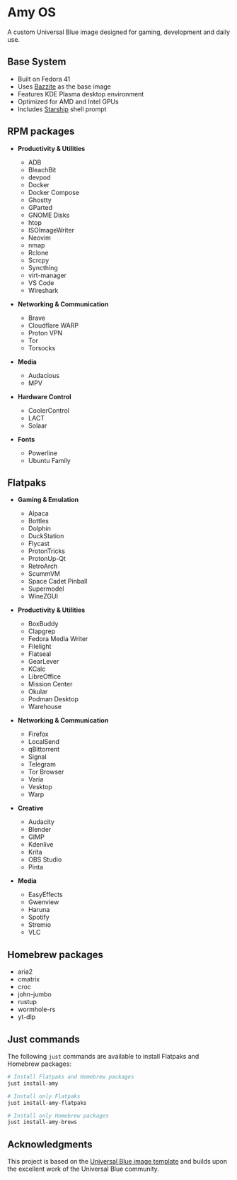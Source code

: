 # Amy OS

A custom Universal Blue image designed for gaming, development and daily use.

## Base System

- Built on Fedora 41
- Uses [Bazzite](https://bazzite.gg/) as the base image
- Features KDE Plasma desktop environment
- Optimized for AMD and Intel GPUs
- Includes [Starship](https://starship.rs/) shell prompt

## RPM packages

- **Productivity & Utilities**
  - ADB
  - BleachBit
  - devpod
  - Docker
  - Docker Compose
  - Ghostty
  - GParted
  - GNOME Disks
  - htop
  - ISOImageWriter
  - Neovim
  - nmap
  - Rclone
  - Scrcpy
  - Syncthing
  - virt-manager
  - VS Code
  - Wireshark

- **Networking & Communication**
  - Brave
  - Cloudflare WARP
  - Proton VPN
  - Tor
  - Torsocks

- **Media**
  - Audacious
  - MPV

- **Hardware Control**
  - CoolerControl
  - LACT
  - Solaar

- **Fonts**
  - Powerline
  - Ubuntu Family

## Flatpaks

- **Gaming & Emulation**
  - Alpaca
  - Bottles
  - Dolphin
  - DuckStation
  - Flycast
  - ProtonTricks
  - ProtonUp-Qt
  - RetroArch
  - ScummVM
  - Space Cadet Pinball
  - Supermodel
  - WineZGUI

- **Productivity & Utilities**
  - BoxBuddy
  - Clapgrep
  - Fedora Media Writer
  - Filelight
  - Flatseal
  - GearLever
  - KCalc
  - LibreOffice
  - Mission Center
  - Okular
  - Podman Desktop
  - Warehouse

- **Networking & Communication**
  - Firefox
  - LocalSend
  - qBittorrent
  - Signal
  - Telegram
  - Tor Browser
  - Varia
  - Vesktop
  - Warp

- **Creative**
  - Audacity
  - Blender
  - GIMP
  - Kdenlive
  - Krita
  - OBS Studio
  - Pinta

- **Media**
  - EasyEffects
  - Gwenview
  - Haruna
  - Spotify
  - Stremio
  - VLC

## Homebrew packages

- aria2
- cmatrix
- croc
- john-jumbo
- rustup
- wormhole-rs
- yt-dlp

## Just commands

The following `just` commands are available to install Flatpaks and Homebrew packages:

```bash
# Install Flatpaks and Homebrew packages
just install-amy

# Install only Flatpaks
just install-amy-flatpaks

# Install only Homebrew packages
just install-amy-brews
```

## Acknowledgments

This project is based on the [Universal Blue image template](https://github.com/ublue-os/image-template) and builds upon the excellent work of the Universal Blue community.
